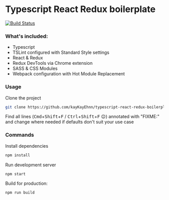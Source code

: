 # Typescript React Redux boilerplate

[![Build Status](https://travis-ci.org/kayKayEhnn/typescript-react-redux-boilerplate.svg?branch=master)](https://travis-ci.org/kayKayEhnn/typescript-react-redux-boilerplate)

### What's included:

- Typescript
- TSLint configured with Standard Style settings
- React & Redux
- Redux DevTools via Chrome extension
- SASS & CSS Modules
- Webpack configuration with Hot Module Replacement

### Usage

Clone the project

```bash
git clone https://github.com/kayKayEhnn/typescript-react-redux-boilerplate.git
```

Find all lines (<kbd>Cmd</kbd>+<kbd>Shift</kbd>+<kbd>F</kbd> / <kbd>Ctrl</kbd>+<kbd>Shift</kbd>+<kbd>F</kbd> :wink:) annotated with "FIXME:" and change where needed if defaults don't suit your use case 

### Commands

Install dependencies
```bash
npm install
```

Run development server
```bash
npm start
```

Build for production:
```bash
npm run build
```
